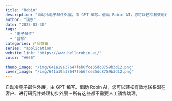 ```yaml
---
title: "Robin"
description: "自动冷电子邮件外展，由 GPT 编写。借助 Robin AI，您可以轻松有效地联系潜在客户、进行研究并处理初步外展 – "
author: "瑞东"
date: "2023-03-30"
tags:
  - "电子邮件"
  - "营销"
categories: 产品营销
series: "application"
website_link: "https://www.hellorobin.ai/"
color: "#666"

thumb_image: "/img/641a19a37647feb6fce35dc8759b3d12.png"
cover_image: "/img/641a19a37647feb6fce35dc8759b3d12.png"
---
```


自动冷电子邮件外展，由 GPT 编写。借助 Robin AI，您可以轻松有效地联系潜在客户、进行研究并处理初步外展 – 所有这些都不需要人工销售助理。 